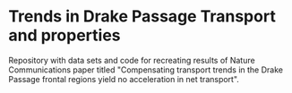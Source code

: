 # Trends in Drake Passage Transport and properties
Repository with data sets and code for recreating results of Nature Communications paper titled "Compensating transport trends in the Drake Passage frontal regions yield no acceleration in net transport".
